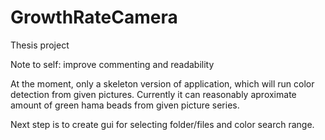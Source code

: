 # GrowthRateCamera
Thesis project

Note to self: improve commenting and readability

At the moment, only a skeleton version of application, which will run color detection from given pictures.
Currently it can reasonably aproximate amount of green hama beads from given picture series.

Next step is to create gui for selecting folder/files and color search range.
